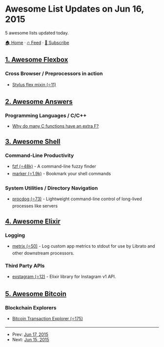 # Awesome List Updates on Jun 16, 2015

5 awesome lists updated today.

[🏠 Home](/README.md) · [🔥 Feed](https://test.trackawesomelist.com/feed.xml) · [📮 Subscribe](https://trackawesomelist.us17.list-manage.com/subscribe?u=d2f0117aa829c83a63ec63c2f&id=36a103854c)



## [1. Awesome Flexbox](/content/afonsopacifer/awesome-flexbox/README.md)

### Cross Browser / Preprocessors in action

*   [Stylus flex mixin (⭐11)](https://github.com/differui/stylus-flex-mixin)

## [2. Awesome Answers](/content/cyberglot/awesome-answers/README.md)

### Programming Languages / C/C++

*   [Why do many C functions have an extra F?](http://qr.ae/7vBEnF)

## [3. Awesome Shell](/content/alebcay/awesome-shell/README.md)

### Command-Line Productivity

*   [fzf (⭐48k)](https://github.com/junegunn/fzf) - A command-line fuzzy finder
*   [marker (⭐1.9k)](https://github.com/pindexis/marker) - Bookmark your shell commands

### System Utilities / Directory Navigation

*   [procdog (⭐73)](https://github.com/jlevy/procdog) - Lightweight command-line control of long-lived processes like servers

## [4. Awesome Elixir](/content/h4cc/awesome-elixir/README.md)

### Logging

*   [metrix (⭐50)](https://github.com/rwdaigle/metrix) - Log custom app metrics to stdout for use by Librato and other downstream processors.

### Third Party APIs

*   [exstagram (⭐12)](https://github.com/arthurcolle/exstagram) - Elixir library for Instagram v1 API.

## [5. Awesome Bitcoin](/content/igorbarinov/awesome-bitcoin/README.md)

### Blockchain Explorers

*   [Bitcoin Transaction Explorer (⭐175)](https://github.com/JornC/bitcoin-transaction-explorer)

---

- Prev: [Jun 17, 2015](/content/2015/06/17/README.md)
- Next: [Jun 15, 2015](/content/2015/06/15/README.md)